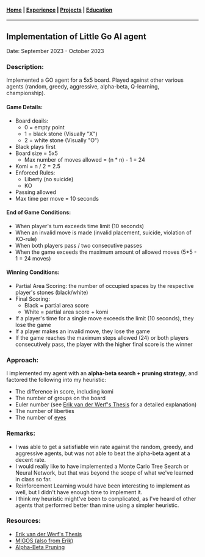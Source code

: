 #### [Home](https://jeremyjang22.github.io) |  [Experience](../Experience.md) | [Projects](../Projects.md) | [Education](../Education.md)
___________
## Implementation of Little Go AI agent
Date: September 2023 - October 2023
### Description:

Implemented a GO agent for a 5x5 board. Played against other various agents (random, greedy, aggressive, alpha-beta, Q-learning, championship).

#### Game Details:
* Board deails:
    * 0 = empty point
    * 1 = black stone (Visually "X")
    * 2 = white stone (Visually "O")
* Black plays first
* Board size = 5x5
    * Max number of moves allowed = (n * n) - 1 = 24
* Komi = n / 2 = 2.5
* Enforced Rules:
    * Liberty (no suicide)
    * KO
* Passing allowed
* Max time per move = 10 seconds


#### End of Game Conditions:
* When player's turn exceeds time limit (10 seconds)
* When an invalid move is made (invalid placement, suicide, violation of KO-rule)
* When both players pass / two consecutive passes
* When the game exceeds the maximum amount of allowed moves (5*5 - 1 = 24 moves)

#### Winning Conditions:
* Partial Area Scoring: the number of occupied spaces by the respective player's stones (black/white)
* Final Scoring:
    * Black = partial area score
    * White = partial area score + komi
* If a player's time for a single move exceeds the limit (10 seconds), they lose the game
* If a player makes an invalid move, they lose the game
* If the game reaches the maximum steps allowed (24) or both players consecutively pass, the player with the higher final score is the winner

### Approach:

I implemented my agent with an **alpha-beta search + pruning strategy**, and factored the following into my heuristic:
* The difference in score, including komi
* The number of groups on the board
* Euler number (see [Erik van der Werf's Thesis](http://erikvanderwerf.tengen.nl/pubdown/thesis_erikvanderwerf.pdf) for a detailed explanation)
* The number of liberties
* The number of [eyes](https://www.pandanet.co.jp/English/learning_go/learning_go_7.html)

### Remarks:
* I was able to get a satisfiable win rate against the random, greedy, and aggressive agents, but was not able to beat the alpha-beta agent at a decent rate.
* I would really like to have implemented a Monte Carlo Tree Search or Neural Network, but that was beyond the scope of what we've learned in class so far.
* Reinforcement Learning would have been interesting to implement as well, but I didn't have enough time to implement it. 
* I think my heuristic might've been to complicated, as I've heard of other agents that performed better than mine using a simpler heuristic.

### Resources:
* [Erik van der Werf's Thesis](http://erikvanderwerf.tengen.nl/pubdown/thesis_erikvanderwerf.pdf)
* [MIGOS (also from Erik)](http://erikvanderwerf.tengen.nl/5x5/5x5solved.html)
* [Alpha-Beta Pruning](https://en.wikipedia.org/wiki/Alpha%E2%80%93beta_pruning)

